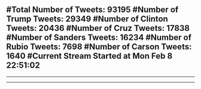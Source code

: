 #Total Number of Tweets: 93195 
#Number of Trump Tweets: 29349
#Number of Clinton Tweets: 20436
#Number of Cruz Tweets: 17838
#Number of Sanders Tweets: 16234
#Number of Rubio Tweets: 7698
#Number of Carson Tweets: 1640
#Current Stream Started at Mon Feb  8 22:51:02
---
---
---
